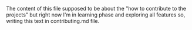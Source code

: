 The content of this file supposed to be about the "how to contribute to the projects" but right now I'm in learning phase and exploring all features so, writing this text in contributing.md file.
